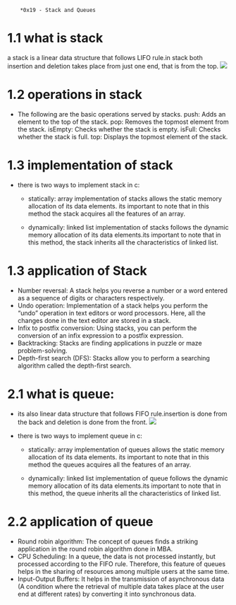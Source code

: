         *0x19 - Stack and Queues
# 1.1 what is stack

a stack is a linear data structure that follows LIFO rule.in stack both insertion and deletion takes place from just one end, that is from the top.
        <img src="https://data-flair.training/blogs/wp-content/uploads/sites/2/2019/06/C-Stack-insertion-and-deletion.jpg">

# 1.2 operations in stack

* The following are the basic operations served by stacks.
    push: Adds an element to the top of the stack.
    pop: Removes the topmost element from the stack.
    isEmpty: Checks whether the stack is empty.
    isFull: Checks whether the stack is full.
    top: Displays the topmost element of the stack.
    
# 1.3 implementation of stack

* there is two ways to implement stack in c:
    * statically: array implementation of stacks allows the static memory allocation of its data elements. its important to note that in this method the stack acquires all the features of an array.

    * dynamically: linked list implementation of stacks follows the dynamic memory allocation of its data elements.its important to note that in this method, the stack inherits all the characteristics of linked list.

# 1.3 application of Stack

* Number reversal: A stack helps you reverse a number or a word entered as a sequence of digits or characters respectively.
* Undo operation: Implementation of a stack helps you perform the “undo” operation in text editors or word processors. Here, all the changes done in the text editor are stored in a stack.
* Infix to postfix conversion: Using stacks, you can perform the conversion of an infix expression to a postfix expression.
* Backtracking: Stacks are finding applications in puzzle or maze problem-solving.
* Depth-first search (DFS): Stacks allow you to perform a searching algorithm called the depth-first search.

# 2.1 what is queue:
* its also linear data structure that follows FIFO rule.insertion is done from the back and deletion is done from the front.
    <img src="https://data-flair.training/blogs/wp-content/uploads/sites/2/2019/06/C-Queue-insertion-and-deletion.jpg">

* there is two ways to implement queue in c:
    * statically: array implementation of queues allows the static memory allocation of its data elements. its important to note that in this method the queues acquires all the features of an array.

   * dynamically: linked list implementation of queue follows the dynamic memory allocation of its data elements.its important to note that in this method, the queue inherits all the characteristics of linked list.

# 2.2 application of queue
* Round robin algorithm: The concept of queues finds a striking application in the round robin algorithm done in MBA.
* CPU Scheduling:  In a queue, the data is not processed instantly, but processed according to the FIFO rule. Therefore, this feature of queues helps in the sharing of resources among multiple users at the same time.
* Input-Output Buffers:  It helps in the transmission of asynchronous data (A condition where the retrieval of multiple data takes place at the user end at different rates) by converting it into synchronous data.